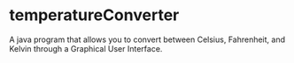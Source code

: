 # temperatureConverter
A java program that allows you to convert between Celsius, Fahrenheit, and Kelvin through a Graphical User Interface.
